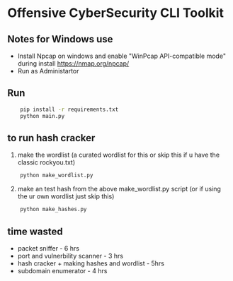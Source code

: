 # Offensive CyberSecurity CLI Toolkit

## Notes for Windows use

- Install Npcap on windows and enable "WinPcap API-compatible mode" during install
    <https://nmap.org/npcap/>
- Run as Administartor

## Run

``` bash
    pip install -r requirements.txt   
    python main.py
```

## to run hash cracker

1. make the wordlist (a curated wordlist for this or skip this if u have the classic rockyou.txt)

``` bash
    python make_wordlist.py
```

2. make an test hash from the above make_wordlist.py script (or if using the ur own wordlist just skip this)

``` bash
    python make_hashes.py
```

## time wasted

- packet sniffer - 6 hrs
- port and vulnerbility scanner - 3 hrs
- hash cracker + making hashes and wordlist - 5hrs
- subdomain enumerator - 4 hrs
